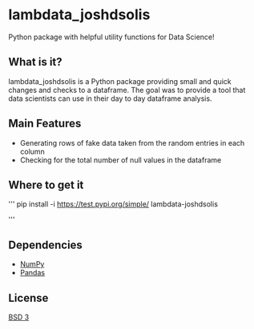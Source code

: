 # lambdata_joshdsolis
Python package with helpful utility functions for Data Science!

## What is it?
lambdata_joshdsolis is a Python package providing small and quick 
changes and checks to a dataframe. The goal was to provide a tool that 
data scientists can use in their day to day dataframe analysis.

## Main Features
* Generating rows of fake data taken from the random entries in each column
* Checking for the total number of null values in the dataframe

## Where to get it

'''
pip install -i https://test.pypi.org/simple/ lambdata-joshdsolis

'''

## Dependencies
* [NumPy](https://www.numpy.org/)
* [Pandas](https://pandas.pydata.org/)

## License
[BSD 3]()

